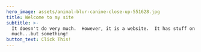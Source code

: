 ```yaml
---
hero_image: assets/animal-blur-canine-close-up-551628.jpg
title: Welcome to my site
subtitle: >-
  It doesn't do very much.  However, it is a website.  It has stuff on it.  Not
  much...but something!
button_text: Click This!
---
```


